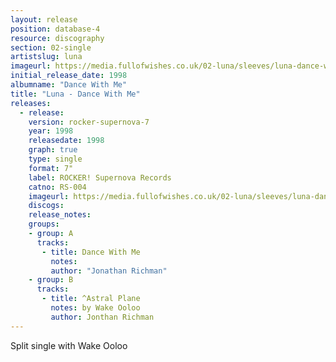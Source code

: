 ```yaml
---
layout: release
position: database-4
resource: discography
section: 02-single
artistslug: luna
imageurl: https://media.fullofwishes.co.uk/02-luna/sleeves/luna-dance-with-me.jpg
initial_release_date: 1998
albumname: "Dance With Me"
title: "Luna - Dance With Me"
releases:
  - release:
    version: rocker-supernova-7
    year: 1998
    releasedate: 1998
    graph: true
    type: single
    format: 7"
    label: ROCKER! Supernova Records
    catno: RS-004
    imageurl: https://media.fullofwishes.co.uk/02-luna/sleeves/luna-dance-with-me.jpg
    discogs:
    release_notes:
    groups:
    - group: A
      tracks:
       - title: Dance With Me
         notes:
         author: "Jonathan Richman"
    - group: B
      tracks:
       - title: ^Astral Plane
         notes: by Wake Ooloo
         author: Jonthan Richman
---
```

Split single with Wake Ooloo
